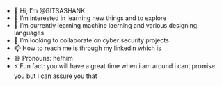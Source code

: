 - 👋 Hi, I’m @GITSASHANK
- 👀 I’m interested in learning new things and to explore 
- 🌱 I’m currently learning machine laerning and various designing languages 
- 💞️ I’m looking to collaborate on cyber security projects 
- 📫 How to reach me is through my linkedin which is  
- 😄 Pronouns: he/him
- ⚡ Fun fact: you will have a great time when i am around i cant promise you but i can assure you that 

<!---
GITSASHANK/GITSASHANK is a ✨ special ✨ repository because its `README.md` (this file) appears on your GitHub profile.
You can click the Preview link to take a look at your changes.
--->
